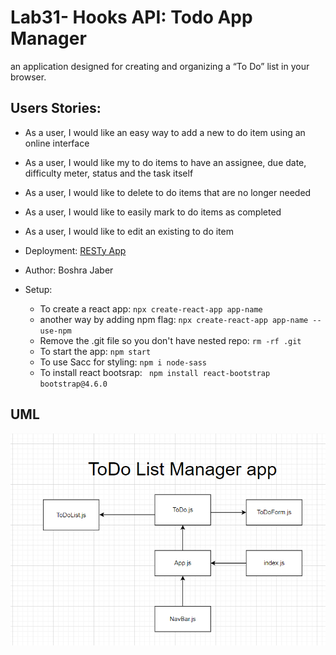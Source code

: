 # Lab31- Hooks API: Todo App Manager
an application designed for creating and organizing a “To Do” list in your browser.


## Users Stories:
* As a user, I would like an easy way to add a new to do item using an online interface
* As a user, I would like my to do items to have an assignee, due date, difficulty meter, status and the task itself
* As a user, I would like to delete to do items that are no longer needed
* As a user, I would like to easily mark to do items as completed
* As a user, I would like to edit an existing to do item

* Deployment: [RESTy App](https://60a203f9d4660c968c65f94c--todolistappmanager.netlify.app/) 

* Author: Boshra Jaber
* Setup: 
  - To create a react app: `npx create-react-app app-name`
  - another way by adding npm flag: `npx create-react-app app-name --use-npm`
  - Remove the .git file so you don't have nested repo: `rm -rf .git`
  - To start the app: `npm start`
  - To use Sacc for styling: `npm i node-sass`
  - To install react bootsrap: ` npm install react-bootstrap bootstrap@4.6.0`


## UML
![Created with diagrams](./src/assets/lab31.png)

